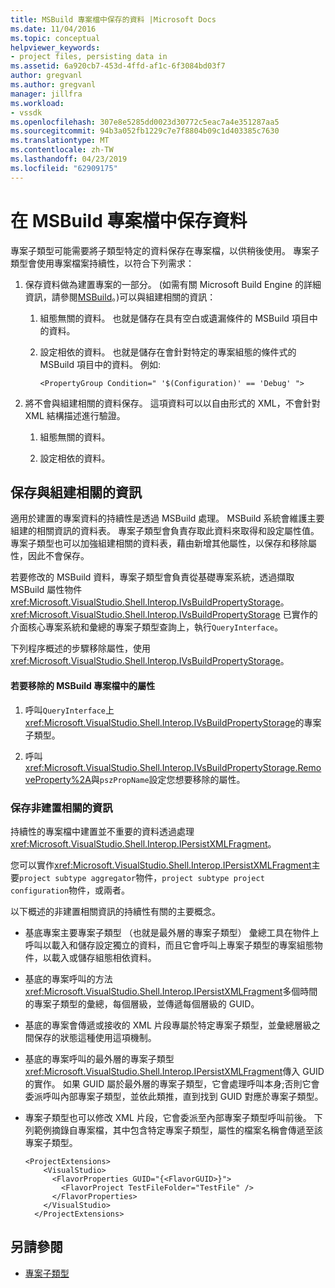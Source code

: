 ```yaml
---
title: MSBuild 專案檔中保存的資料 |Microsoft Docs
ms.date: 11/04/2016
ms.topic: conceptual
helpviewer_keywords:
- project files, persisting data in
ms.assetid: 6a920cb7-453d-4ffd-af1c-6f3084bd03f7
author: gregvanl
ms.author: gregvanl
manager: jillfra
ms.workload:
- vssdk
ms.openlocfilehash: 307e8e5285dd0023d30772c5eac7a4e351287aa5
ms.sourcegitcommit: 94b3a052fb1229c7e7f8804b09c1d403385c7630
ms.translationtype: MT
ms.contentlocale: zh-TW
ms.lasthandoff: 04/23/2019
ms.locfileid: "62909175"
---
```

# <a name="persisting-data-in-the-msbuild-project-file"></a>在 MSBuild 專案檔中保存資料
專案子類型可能需要將子類型特定的資料保存在專案檔，以供稍後使用。 專案子類型會使用專案檔案持續性，以符合下列需求：

1. 保存資料做為建置專案的一部分。 (如需有關 Microsoft Build Engine 的詳細資訊，請參閱[MSBuild](../../msbuild/msbuild.md)。)可以與組建相關的資訊：

    1. 組態無關的資料。 也就是儲存在具有空白或遺漏條件的 MSBuild 項目中的資料。

    2. 設定相依的資料。 也就是儲存在會針對特定的專案組態的條件式的 MSBuild 項目中的資料。 例如: 

        ```
        <PropertyGroup Condition=" '$(Configuration)' == 'Debug' ">
        ```

2. 將不會與組建相關的資料保存。 這項資料可以以自由形式的 XML，不會針對 XML 結構描述進行驗證。

    1. 組態無關的資料。

    2. 設定相依的資料。

## <a name="persisting-build-related-information"></a>保存與組建相關的資訊
 適用於建置的專案資料的持續性是透過 MSBuild 處理。 MSBuild 系統會維護主要組建的相關資訊的資料表。 專案子類型會負責存取此資料來取得和設定屬性值。 專案子類型也可以加強組建相關的資料表，藉由新增其他屬性，以保存和移除屬性，因此不會保存。

 若要修改的 MSBuild 資料，專案子類型會負責從基礎專案系統，透過擷取 MSBuild 屬性物件<xref:Microsoft.VisualStudio.Shell.Interop.IVsBuildPropertyStorage>。 <xref:Microsoft.VisualStudio.Shell.Interop.IVsBuildPropertyStorage> 已實作的介面核心專案系統和彙總的專案子類型查詢上，執行`QueryInterface`。

 下列程序概述的步驟移除屬性，使用<xref:Microsoft.VisualStudio.Shell.Interop.IVsBuildPropertyStorage>。

#### <a name="to-remove-a-property-from-an-msbuild-project-file"></a>若要移除的 MSBuild 專案檔中的屬性

1. 呼叫`QueryInterface`上<xref:Microsoft.VisualStudio.Shell.Interop.IVsBuildPropertyStorage>的專案子類型。

2. 呼叫<xref:Microsoft.VisualStudio.Shell.Interop.IVsBuildPropertyStorage.RemoveProperty%2A>與`pszPropName`設定您想要移除的屬性。

### <a name="persisting-non-build-related-information"></a>保存非建置相關的資訊
 持續性的專案檔中建置並不重要的資料透過處理<xref:Microsoft.VisualStudio.Shell.Interop.IPersistXMLFragment>。

 您可以實作<xref:Microsoft.VisualStudio.Shell.Interop.IPersistXMLFragment>主要`project subtype aggregator`物件，`project subtype project configuration`物件，或兩者。

 以下概述的非建置相關資訊的持續性有關的主要概念。

- 基底專案主要專案子類型 （也就是最外層的專案子類型） 彙總工具在物件上呼叫以載入和儲存設定獨立的資料，而且它會呼叫上專案子類型的專案組態物件，以載入或儲存組態相依資料。

- 基底的專案呼叫的方法<xref:Microsoft.VisualStudio.Shell.Interop.IPersistXMLFragment>多個時間的專案子類型的彙總，每個層級，並傳遞每個層級的 GUID。

- 基底的專案會傳遞或接收的 XML 片段專屬於特定專案子類型，並彙總層級之間保存的狀態這種使用這項機制。

- 基底的專案呼叫的最外層的專案子類型<xref:Microsoft.VisualStudio.Shell.Interop.IPersistXMLFragment>傳入 GUID 的實作。 如果 GUID 屬於最外層的專案子類型，它會處理呼叫本身;否則它會委派呼叫內部專案子類型，並依此類推，直到找到 GUID 對應於專案子類型。

- 專案子類型也可以修改 XML 片段，它會委派至內部專案子類型呼叫前後。 下列範例摘錄自專案檔，其中包含特定專案子類型，屬性的檔案名稱會傳遞至該專案子類型。

    ```
    <ProjectExtensions>
        <VisualStudio>
          <FlavorProperties GUID="{<FlavorGUID>}">
            <FlavorProject TestFileFolder="TestFile" />
          </FlavorProperties>
        </VisualStudio>
      </ProjectExtensions>
    ```

## <a name="see-also"></a>另請參閱
- [專案子類型](../../extensibility/internals/project-subtypes.md)